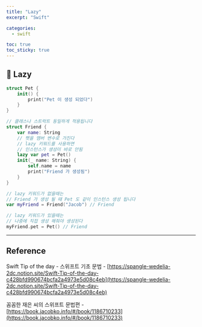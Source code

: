 ```yaml
---
title: "Lazy"
excerpt: "Swift"

categories:
  - swift

toc: true
toc_sticky: true
---
```


## 🔷 Lazy

```swift
struct Pet {
	init() {
		print("Pet 이 생성 되었다")
	}
}

// 클래스나 스트럭트 동일하게 적용됩니다
struct Friend {
	var name: String
	// 펫을 맴버 변수로 가진다
	// lazy 키워드를 사용하면
	// 인스턴스가 생성이 바로 안됨
	lazy var pet = Pet()
	init(_ name: String) {
		self.name = name
		print("Friend 가 생성됨")
	}
}

// lazy 키워드가 없을때는
// Friend 가 생성 될 때 Pet 도 같이 인스턴스 생성 됩니다
var myFriend = Friend("Jacob") // Friend

// lazy 키워드가 있을때는
// 나중에 직접 생성 해줘야 생성된다
myFriend.pet = Pet() // Friend
```

---

<!-- 🔶 🔷 📌 🔑 👉 -->

## Reference

Swift Tip of the day - 스위프트 기초 문법 - [https://spangle-wedelia-2dc.notion.site/Swift-Tip-of-the-day-c428bfd990674bcfa2a4973e5d08c4eb](https://spangle-wedelia-2dc.notion.site/Swift-Tip-of-the-day-c428bfd990674bcfa2a4973e5d08c4eb)

꼼꼼한 재은 씨의 스위프트 문법편 - [https://book.jacobko.info/#/book/1186710233](https://book.jacobko.info/#/book/1186710233)

